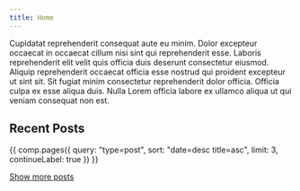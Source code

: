```yaml
---
title: Home
---
```


Cupidatat reprehenderit consequat aute eu minim. Dolor excepteur occaecat in occaecat cillum nisi sint qui reprehenderit esse. Laboris reprehenderit elit velit quis officia duis deserunt consectetur eiusmod. Aliquip reprehenderit occaecat officia esse nostrud qui proident excepteur ut sint sit. Sit fugiat minim consectetur reprehenderit dolor officia. Officia culpa ex esse aliqua duis. Nulla Lorem officia labore ex ullamco aliqua ut qui veniam consequat non est.

## Recent Posts

{{ comp.pages({ query: "type=post", sort: "date=desc title=asc", limit: 3, continueLabel: true }) }}

[Show more posts](/posts)
